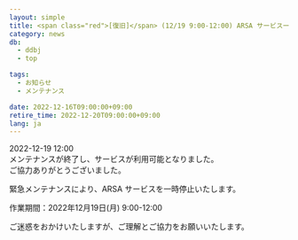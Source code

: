 ```yaml
---
layout: simple
title: <span class="red">[復旧]</span> (12/19 9:00-12:00) ARSA サービス一時停止のお知らせ
category: news
db:
  - ddbj
  - top

tags:
  - お知らせ
  - メンテナンス

date: 2022-12-16T09:00:00+09:00
retire_time: 2022-12-20T09:00:00+09:00
lang: ja
---
```


<span class="red">2022-12-19 12:00</span>    
メンテナンスが終了し、サービスが利用可能となりました。    
ご協力ありがとうございました。    
    

緊急メンテナンスにより、ARSA サービスを一時停止いたします。

作業期間：2022年12月19日(月) 9:00-12:00 

ご迷惑をおかけいたしますが、ご理解とご協力をお願いいたします。

